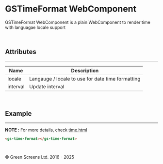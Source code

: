 # GSTimeFormat WebComponent

GSTimeFormat WebComponent is a plain WebComponent to render time with languagae locale support

<br>

## Attributes 
---

| Name               | Description                                              |
|--------------------|----------------------------------------------------------|
| locale             | Langauge / locale to use for date time formatting        |
| interval           | Update interval                                          | 

<br>

## Example
---

**NOTE :** 
For more details, check [time.html](../../demos/intl/time.html)

```html
<gs-time-format></gs-time-format>
```
<br>

&copy; Green Screens Ltd. 2016 - 2025
